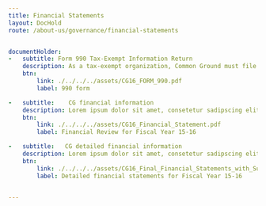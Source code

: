 ```yaml
---
title: Financial Statements
layout: DocHold
route: /about-us/governance/financial-statements


documentHolder:
-   subtitle: Form 990 Tax-Exempt Information Return
    description: As a tax-exempt organization, Common Ground must file an annual information return with the IRS. This form is used to gather information about our organization and to verify that we follow tax law requirements for tax-exempt organizations. This form also informs the public about how an organization is governed. Please feel free to view the current form in pdf below.
    btn:
        link: ./../../../assets/CG16_FORM_990.pdf
        label: 990 form

-   subtitle:    CG financial information
    description: Lorem ipsum dolor sit amet, consetetur sadipscing elitr, sed diam nonumy eirmod tempor invidunt ut labore et dolore magna aliquyam erat, sed diam voluptua. At vero eos et accusam et justo duo dolores et ea rebum. Stet clita kasd gubergren, no sea takimata sanctus est Lorem ipsum dolor sit amet. Lorem ipsum dolor sit amet, consetetur sadipscing elitr, sed diam nonumy eirmod tempor invidunt ut labore et dolore magna aliquyam erat, sed diam voluptua. At vero eos et accusam et justo duo dolores et ea rebum. Stet clita kasd gubergren, no sea takimata sanctus est Lorem ipsum dolor sit amet.
    btn:
        link: ./../../../assets/CG16_Financial_Statement.pdf
        label: Financial Review for Fiscal Year 15-16

-   subtitle:   CG detailed financial information
    description: Lorem ipsum dolor sit amet, consetetur sadipscing elitr, sed diam nonumy eirmod tempor invidunt ut labore et dolore magna aliquyam erat, sed diam voluptua. At vero eos et accusam et justo duo dolores et ea rebum. Stet clita kasd gubergren, no sea takimata sanctus est Lorem ipsum dolor sit amet. Lorem ipsum dolor sit amet, consetetur sadipscing elitr, sed diam nonumy eirmod tempor invidunt ut labore et dolore magna aliquyam erat, sed diam voluptua. At vero eos et accusam et justo duo dolores et ea rebum. Stet clita kasd gubergren, no sea takimata sanctus est Lorem ipsum dolor sit amet.
    btn:
        link: ./../../../assets/CG16_Final_Financial_Statements_with_Supplementary_Material.pdf
        label: Detailed financial statements for Fiscal Year 15-16


---
```


